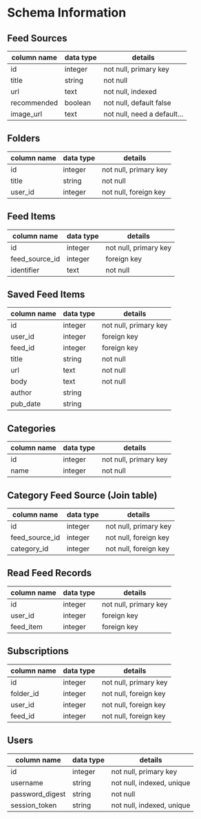 # Schema Information

## Feed Sources
column name | data type | details
------------|-----------|-----------------------
id          | integer   | not null, primary key
title       | string    | not null
url         | text      | not null, indexed
recommended | boolean   | not null, default false
image_url   | text      | not null, need a default...

## Folders
column name | data type | details
------------|-----------|-----------------------
id          | integer   | not null, primary key
title       | string    | not null
user_id     | integer   | not null, foreign key

## Feed Items
column name     | data type | details
----------------|-----------|-----------------------
id              | integer   | not null, primary key
feed_source_id  | integer   | foreign key
identifier      | text      | not null

## Saved Feed Items
column name | data type | details
------------|-----------|-----------------------
id          | integer   | not null, primary key
user_id     | integer   | foreign key
feed_id     | integer   | foreign key
title       | string    | not null
url         | text      | not null
body        | text      | not null
author      | string    | 
pub_date    | string    | 

## Categories
column name | data type | details
------------|-----------|-----------------------
id          | integer   | not null, primary key
name        | integer   | not null

## Category Feed Source (Join table)
column name      | data type | details
-----------------|-----------|-----------------------
id               | integer   | not null, primary key
feed_source_id   | integer   | not null, foreign key
category_id      | integer   | not null, foreign key

## Read Feed Records
column name | data type | details
------------|-----------|-----------------------
id          | integer   | not null, primary key
user_id     | integer   | foreign key
feed_item   | integer   | foreign key

## Subscriptions
column name   | data type | details
--------------|-----------|-----------------------
id            | integer   | not null, primary key
folder_id     | integer   | not null, foreign key
user_id       | integer   | not null, foreign key
feed_id       | integer   | not null, foreign key

## Users
column name     | data type | details
----------------|-----------|-----------------------
id              | integer   | not null, primary key
username        | string    | not null, indexed, unique
password_digest | string    | not null
session_token   | string    | not null, indexed, unique
